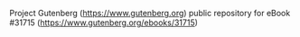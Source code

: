 Project Gutenberg (https://www.gutenberg.org) public repository for eBook #31715 (https://www.gutenberg.org/ebooks/31715)
